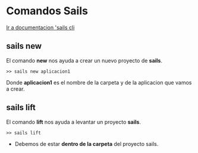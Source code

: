 # Comandos Sails
[Ir a documentacion 'sails cli](http://sailsjs.com/documentation/reference/command-line-interface)
## sails new

El comando **new** nos ayuda a crear un nuevo proyecto de **sails**.
```
>> sails new aplicacion1
```
Donde **aplicacion1** es el nombre de la carpeta y de la aplicacion que vamos a crear.

## sails lift

El comando **lift** nos ayuda a levantar un proyecto **sails**.
```
>> sails lift
```
- Debemos de estar **dentro de la carpeta** del proyecto sails.

